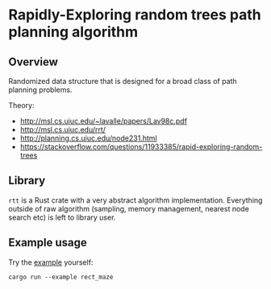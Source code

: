 # Rapidly-Exploring random trees path planning algorithm

## Overview

Randomized data structure that is designed for a broad class of path planning problems.

Theory:
- <http://msl.cs.uiuc.edu/~lavalle/papers/Lav98c.pdf>
- <http://msl.cs.uiuc.edu/rrt/>
- <http://planning.cs.uiuc.edu/node231.html>
- <https://stackoverflow.com/questions/11933385/rapid-exploring-random-trees>

## Library

`rtt` is a Rust crate with a very abstract algorithm implementation. Everything outside of raw algorithm (sampling, memory management, nearest node search etc) is left to library user.

## Example usage

Try the [example](https://github.com/swizard0/rtt/blob/master/examples/rect_maze.rs) yourself:

```
cargo run --example rect_maze
```
